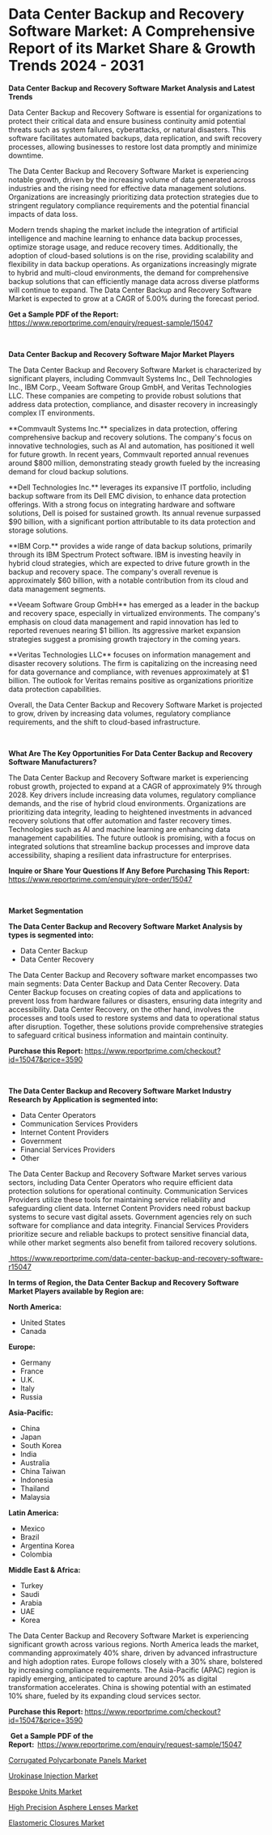 <p><h1>Data Center Backup and Recovery Software Market: A Comprehensive Report of its Market Share & Growth Trends 2024 - 2031</h1></p><p><strong>Data Center Backup and Recovery Software Market Analysis and Latest Trends</strong></p>
<p><p>Data Center Backup and Recovery Software is essential for organizations to protect their critical data and ensure business continuity amid potential threats such as system failures, cyberattacks, or natural disasters. This software facilitates automated backups, data replication, and swift recovery processes, allowing businesses to restore lost data promptly and minimize downtime.</p><p>The Data Center Backup and Recovery Software Market is experiencing notable growth, driven by the increasing volume of data generated across industries and the rising need for effective data management solutions. Organizations are increasingly prioritizing data protection strategies due to stringent regulatory compliance requirements and the potential financial impacts of data loss. </p><p>Modern trends shaping the market include the integration of artificial intelligence and machine learning to enhance data backup processes, optimize storage usage, and reduce recovery times. Additionally, the adoption of cloud-based solutions is on the rise, providing scalability and flexibility in data backup operations. As organizations increasingly migrate to hybrid and multi-cloud environments, the demand for comprehensive backup solutions that can efficiently manage data across diverse platforms will continue to expand. The Data Center Backup and Recovery Software Market is expected to grow at a CAGR of 5.00% during the forecast period.</p></p>
<p><strong>Get a Sample PDF of the Report:&nbsp;</strong> <a href="https://www.reportprime.com/enquiry/request-sample/15047?utm_campaign=34&utm_medium=2&utm_source=Github&utm_content=ia&utm_term=29112024&utm_id=data-center-backup-and-recovery-software">https://www.reportprime.com/enquiry/request-sample/15047</a></p>
<p>&nbsp;</p>
<p><strong>Data Center Backup and Recovery Software Major Market Players</strong></p>
<p><p>The Data Center Backup and Recovery Software Market is characterized by significant players, including Commvault Systems Inc., Dell Technologies Inc., IBM Corp., Veeam Software Group GmbH, and Veritas Technologies LLC. These companies are competing to provide robust solutions that address data protection, compliance, and disaster recovery in increasingly complex IT environments.</p><p>**Commvault Systems Inc.** specializes in data protection, offering comprehensive backup and recovery solutions. The company's focus on innovative technologies, such as AI and automation, has positioned it well for future growth. In recent years, Commvault reported annual revenues around $800 million, demonstrating steady growth fueled by the increasing demand for cloud backup solutions.</p><p>**Dell Technologies Inc.** leverages its expansive IT portfolio, including backup software from its Dell EMC division, to enhance data protection offerings. With a strong focus on integrating hardware and software solutions, Dell is poised for sustained growth. Its annual revenue surpassed $90 billion, with a significant portion attributable to its data protection and storage solutions.</p><p>**IBM Corp.** provides a wide range of data backup solutions, primarily through its IBM Spectrum Protect software. IBM is investing heavily in hybrid cloud strategies, which are expected to drive future growth in the backup and recovery space. The company's overall revenue is approximately $60 billion, with a notable contribution from its cloud and data management segments.</p><p>**Veeam Software Group GmbH** has emerged as a leader in the backup and recovery space, especially in virtualized environments. The company's emphasis on cloud data management and rapid innovation has led to reported revenues nearing $1 billion. Its aggressive market expansion strategies suggest a promising growth trajectory in the coming years.</p><p>**Veritas Technologies LLC** focuses on information management and disaster recovery solutions. The firm is capitalizing on the increasing need for data governance and compliance, with revenues approximately at $1 billion. The outlook for Veritas remains positive as organizations prioritize data protection capabilities.</p><p>Overall, the Data Center Backup and Recovery Software Market is projected to grow, driven by increasing data volumes, regulatory compliance requirements, and the shift to cloud-based infrastructure.</p></p>
<p>&nbsp;</p>
<p><strong>What Are The Key Opportunities For Data Center Backup and Recovery Software Manufacturers?</strong></p>
<p><p>The Data Center Backup and Recovery Software market is experiencing robust growth, projected to expand at a CAGR of approximately 9% through 2028. Key drivers include increasing data volumes, regulatory compliance demands, and the rise of hybrid cloud environments. Organizations are prioritizing data integrity, leading to heightened investments in advanced recovery solutions that offer automation and faster recovery times. Technologies such as AI and machine learning are enhancing data management capabilities. The future outlook is promising, with a focus on integrated solutions that streamline backup processes and improve data accessibility, shaping a resilient data infrastructure for enterprises.</p></p>
<p><strong>Inquire or Share Your Questions If Any Before Purchasing This Report:</strong> <a href="https://www.reportprime.com/enquiry/pre-order/15047?utm_campaign=34&utm_medium=2&utm_source=Github&utm_content=ia&utm_term=29112024&utm_id=data-center-backup-and-recovery-software">https://www.reportprime.com/enquiry/pre-order/15047</a></p>
<p>&nbsp;</p>
<p><strong>Market Segmentation</strong></p>
<p><strong>The Data Center Backup and Recovery Software Market Analysis by types is segmented into:</strong></p>
<p><ul><li>Data Center Backup</li><li>Data Center Recovery</li></ul></p>
<p><p>The Data Center Backup and Recovery software market encompasses two main segments: Data Center Backup and Data Center Recovery. Data Center Backup focuses on creating copies of data and applications to prevent loss from hardware failures or disasters, ensuring data integrity and accessibility. Data Center Recovery, on the other hand, involves the processes and tools used to restore systems and data to operational status after disruption. Together, these solutions provide comprehensive strategies to safeguard critical business information and maintain continuity.</p></p>
<p><strong>Purchase this Report:&nbsp;</strong><a href="https://www.reportprime.com/checkout?id=15047&price=3590&utm_campaign=34&utm_medium=2&utm_source=Github&utm_content=ia&utm_term=29112024&utm_id=data-center-backup-and-recovery-software">https://www.reportprime.com/checkout?id=15047&price=3590</a></p>
<p>&nbsp;</p>
<p><strong>The Data Center Backup and Recovery Software Market Industry Research by Application is segmented into:</strong></p>
<p><ul><li>Data Center Operators</li><li>Communication Services Providers</li><li>Internet Content Providers</li><li>Government</li><li>Financial Services Providers</li><li>Other</li></ul></p>
<p><p>The Data Center Backup and Recovery Software Market serves various sectors, including Data Center Operators who require efficient data protection solutions for operational continuity. Communication Services Providers utilize these tools for maintaining service reliability and safeguarding client data. Internet Content Providers need robust backup systems to secure vast digital assets. Government agencies rely on such software for compliance and data integrity. Financial Services Providers prioritize secure and reliable backups to protect sensitive financial data, while other market segments also benefit from tailored recovery solutions.</p></p>
<p><a href="https://www.reportprime.com/data-center-backup-and-recovery-software-r15047?utm_campaign=34&utm_medium=2&utm_source=Github&utm_content=ia&utm_term=29112024&utm_id=data-center-backup-and-recovery-software">&nbsp;https://www.reportprime.com/data-center-backup-and-recovery-software-r15047</a></p>
<p><strong>In terms of Region, the Data Center Backup and Recovery Software Market Players available by Region are:</strong></p>
<p>
    <p> <strong> North America: </strong>
        <ul>
            <li>United States</li>
            <li>Canada</li>
        </ul>
        </p> 
    <p> <strong> Europe: </strong>
        <ul>
            <li>Germany</li>
            <li>France</li>
            <li>U.K.</li>
            <li>Italy</li>
            <li>Russia</li>
        </ul>
        </p> 
    <p> <strong> Asia-Pacific: </strong>
        <ul>
            <li>China</li>
            <li>Japan</li>
            <li>South Korea</li>
            <li>India</li>
            <li>Australia</li>
            <li>China Taiwan</li>
            <li>Indonesia</li>
            <li>Thailand</li>
            <li>Malaysia</li>
        </ul>
        </p> 
    <p> <strong> Latin America: </strong>
        <ul>
            <li>Mexico</li>
            <li>Brazil</li>
            <li>Argentina Korea</li>
            <li>Colombia</li>
        </ul>
        </p> 
    <p> <strong> Middle East & Africa: </strong>
        <ul>
            <li>Turkey</li>
            <li>Saudi</li>
            <li>Arabia</li>
            <li>UAE</li>
            <li>Korea</li>
        </ul>
    </p>
    </p>
<p><p>The Data Center Backup and Recovery Software Market is experiencing significant growth across various regions. North America leads the market, commanding approximately 40% share, driven by advanced infrastructure and high adoption rates. Europe follows closely with a 30% share, bolstered by increasing compliance requirements. The Asia-Pacific (APAC) region is rapidly emerging, anticipated to capture around 20% as digital transformation accelerates. China is showing potential with an estimated 10% share, fueled by its expanding cloud services sector.</p></p>
<p><strong>Purchase this Report: </strong><a href="https://www.reportprime.com/checkout?id=15047&price=3590&utm_campaign=34&utm_medium=2&utm_source=Github&utm_content=ia&utm_term=29112024&utm_id=data-center-backup-and-recovery-software">https://www.reportprime.com/checkout?id=15047&price=3590</a></p>
<p>&nbsp;<strong>Get a Sample PDF of the Report:&nbsp;&nbsp;</strong><a href="https://www.reportprime.com/enquiry/request-sample/15047?utm_campaign=34&utm_medium=2&utm_source=Github&utm_content=ia&utm_term=29112024&utm_id=data-center-backup-and-recovery-software">https://www.reportprime.com/enquiry/request-sample/15047</a></p>
<p><strong></strong></p>
<p><p><a href="https://www.linkedin.com/pulse/corrugated-polycarbonate-panels-sector-surge-69-growth-roadmap-wycue?utm_campaign=34&utm_medium=2&utm_source=Github&utm_content=ia&utm_term=29112024&utm_id=data-center-backup-and-recovery-software">Corrugated Polycarbonate Panels Market</a></p><p><a href="https://www.linkedin.com/pulse/urokinase-injection-market-size-report-projected-cagr-42-offers-x3lrf?utm_campaign=34&utm_medium=2&utm_source=Github&utm_content=ia&utm_term=29112024&utm_id=data-center-backup-and-recovery-software">Urokinase Injection Market</a></p><p><a href="https://github.com/guneycigdem35/Market-Research-Report-List-5/blob/main/bespoke-units-market.md?utm_campaign=34&utm_medium=2&utm_source=Github&utm_content=ia&utm_term=29112024&utm_id=data-center-backup-and-recovery-software">Bespoke Units Market</a></p><p><a href="https://issuu.com/reportprime-2/docs/high-precision-asphere-lenses-market-size-2030.ppt?utm_campaign=34&utm_medium=2&utm_source=Github&utm_content=ia&utm_term=29112024&utm_id=data-center-backup-and-recovery-software">High Precision Asphere Lenses Market</a></p><p><a href="https://github.com/mabutironaldo/Market-Research-Report-List-6/blob/main/elastomeric-closures-market.md?utm_campaign=34&utm_medium=2&utm_source=Github&utm_content=ia&utm_term=29112024&utm_id=data-center-backup-and-recovery-software">Elastomeric Closures Market</a></p></p>